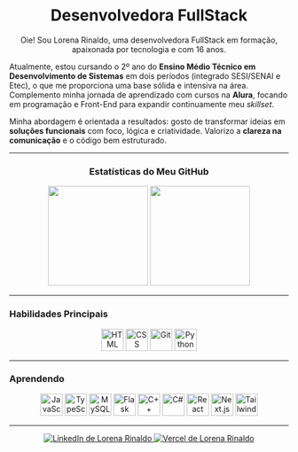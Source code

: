 <h1 align="center">Desenvolvedora FullStack</h1>
<p align="center">
Oie! Sou Lorena Rinaldo, uma desenvolvedora FullStack em formação, apaixonada por tecnologia e com 16 anos.
  
  Atualmente, estou cursando o 2º ano do **Ensino Médio Técnico em Desenvolvimento de Sistemas** em dois períodos (integrado SESI/SENAI e Etec), o que me proporciona uma base sólida e intensiva na área. Complemento minha jornada de aprendizado com cursos na **Alura**, focando em programação e Front-End para expandir continuamente meu *skillset*.
  
  Minha abordagem é orientada a resultados: gosto de transformar ideias em **soluções funcionais** com foco, lógica e criatividade. Valorizo a **clareza na comunicação** e o código bem estruturado.
  
</p>

---

<h3 align="center">Estatísticas do Meu GitHub</h3>
<div align="center">
  <img height="180em" src="https://github-readme-stats.vercel.app/api?username=Lorena-Rinaldo&show_icons=true&theme=github_dark&include_all_commits=true&count_private=true&hide_border=true"/>
  <img height="180em" src="https://github-readme-stats.vercel.app/api/top-langs/?username=Lorena-Rinaldo&layout=compact&langs_count=16&theme=github_dark&hide_border=true"/>
</div>

---

### Habilidades Principais
<div align="center">
  <img src="https://cdn.jsdelivr.net/gh/devicons/devicon@latest/icons/html5/html5-original.svg" alt="HTML" width="40px" title="HTML"/>
  <img src="https://cdn.jsdelivr.net/gh/devicons/devicon@latest/icons/css3/css3-original.svg" alt="CSS" width="40px" title="CSS"/>
  <img src="https://cdn.jsdelivr.net/gh/devicons/devicon@latest/icons/git/git-original.svg" alt="Git" width="40px" title="Git"/>
  <img src="https://cdn.jsdelivr.net/gh/devicons/devicon@latest/icons/python/python-original.svg" alt="Python" width="40px" title="Python"/>
</div>

---

### Aprendendo
<div align="center">
  <img src="https://cdn.jsdelivr.net/gh/devicons/devicon@latest/icons/javascript/javascript-original.svg" alt="JavaScript" width="40px" title="JavaScript"/>
  <img src="https://cdn.jsdelivr.net/gh/devicons/devicon@latest/icons/typescript/typescript-original.svg" alt="TypeScript" width="40px" title="TypeScript"/>
  <img src="https://cdn.jsdelivr.net/gh/devicons/devicon@latest/icons/mysql/mysql-original.svg" alt="MySQL" width="40px" title="MySQL"/>
  <img src="https://icon.icepanel.io/Technology/png-shadow-512/Flask.png" alt="Flask" width="40px" title="Flask"/>
  <img src="https://cdn.jsdelivr.net/gh/devicons/devicon@latest/icons/cplusplus/cplusplus-original.svg" alt="C++" width="40px" title="C++"/>
  <img src="https://cdn.jsdelivr.net/gh/devicons/devicon@latest/icons/csharp/csharp-original.svg" alt="C#" width="40px" title="C#"/>
  <img src="https://cdn.jsdelivr.net/gh/devicons/devicon@latest/icons/react/react-original.svg" alt="React" width="40px" title="React"/>
  <img src="https://cdn.jsdelivr.net/gh/devicons/devicon@latest/icons/nextjs/nextjs-original.svg" alt="Next.js" width="40px" title="Next.js"/>
  <img src="https://cdn.jsdelivr.net/gh/devicons/devicon@latest/icons/tailwindcss/tailwindcss-original.svg" alt="Tailwind CSS" width="40px" title="Tailwind CSS"/>
</div>

---

<p align="center">
  <a href="https://www.linkedin.com/in/lorena-rinaldo01" target="_blank">
    <img src="https://img.shields.io/badge/-LinkedIn-%230077B5?style=for-the-badge&logo=linkedin&logoColor=white" alt="LinkedIn de Lorena Rinaldo">
  </a>
  <a href="https://vercel.com/lorena-rinaldos-projects" target="_blank">
    <img src="https://img.shields.io/badge/Vercel-000000?style=for-the-badge&logo=vercel&logoColor=white" alt="Vercel de Lorena Rinaldo">
  </a>
</p>
